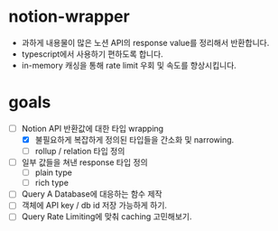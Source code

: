 # notion-wrapper

- 과하게 내용물이 많은 노션 API의 response value를 정리해서 반환합니다.
- typescript에서 사용하기 편하도록 합니다.
- in-memory 캐싱을 통해 rate limit 우회 및 속도를 향상시킵니다.

# goals

- [ ] Notion API 반환값에 대한 타입 wrapping
  - [x] 불필요하게 복잡하게 정의된 타입들을 간소화 및 narrowing.
  - [ ] rollup / relation 타입 정의
- [ ] 일부 값들을 쳐낸 response 타입 정의
  - [ ] plain type
  - [ ] rich type
- [ ] Query A Database에 대응하는 함수 제작
- [ ] 객체에 API key / db id 저장 가능하게 하기.
- [ ] Query Rate Limiting에 맞춰 caching 고민해보기.
